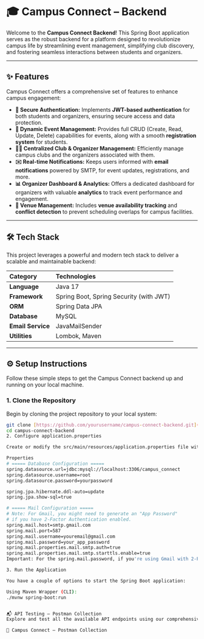 # 🎓 Campus Connect – Backend

Welcome to the **Campus Connect Backend**! This Spring Boot application serves as the robust backend for a platform designed to revolutionize campus life by streamlining event management, simplifying club discovery, and fostering seamless interactions between students and organizers.

---

## ✨ Features

Campus Connect offers a comprehensive set of features to enhance campus engagement:

* **🔐 Secure Authentication:** Implements **JWT-based authentication** for both students and organizers, ensuring secure access and data protection.
* **📅 Dynamic Event Management:** Provides full CRUD (Create, Read, Update, Delete) capabilities for events, along with a smooth **registration system** for students.
* **🧑‍🎓 Centralized Club & Organizer Management:** Efficiently manage campus clubs and the organizers associated with them.
* **✉️ Real-time Notifications:** Keeps users informed with **email notifications** powered by SMTP, for event updates, registrations, and more.
* **📊 Organizer Dashboard & Analytics:** Offers a dedicated dashboard for organizers with valuable **analytics** to track event performance and engagement.
* **🏫 Venue Management:** Includes **venue availability tracking** and **conflict detection** to prevent scheduling overlaps for campus facilities.

---

## 🛠️ Tech Stack

This project leverages a powerful and modern tech stack to deliver a scalable and maintainable backend:

| Category        | Technologies                              |
| :-------------- | :---------------------------------------- |
| **Language** | Java 17                                   |
| **Framework** | Spring Boot, Spring Security (with JWT)   |
| **ORM** | Spring Data JPA                           |
| **Database** | MySQL                                     |
| **Email Service** | JavaMailSender                            |
| **Utilities** | Lombok, Maven                             |

---

## ⚙️ Setup Instructions

Follow these simple steps to get the Campus Connect backend up and running on your local machine.

### 1. Clone the Repository

Begin by cloning the project repository to your local system:

```bash
git clone [https://github.com/yourusername/campus-connect-backend.git](https://github.com/yourusername/campus-connect-backend.git)
cd campus-connect-backend
2. Configure application.properties

Create or modify the src/main/resources/application.properties file with your database and email service configurations.

Properties
# ===== Database Configuration =====
spring.datasource.url=jdbc:mysql://localhost:3306/campus_connect
spring.datasource.username=root
spring.datasource.password=yourpassword

spring.jpa.hibernate.ddl-auto=update
spring.jpa.show-sql=true

# ===== Mail Configuration =====
# Note: For Gmail, you might need to generate an "App Password"
# if you have 2-Factor Authentication enabled.
spring.mail.host=smtp.gmail.com
spring.mail.port=587
spring.mail.username=youremail@gmail.com
spring.mail.password=your_app_password
spring.mail.properties.mail.smtp.auth=true
spring.mail.properties.mail.smtp.starttls.enable=true
Important: For the spring.mail.password, if you're using Gmail with 2-Factor Authentication, you'll need to generate an App Password instead of using your regular Gmail password. You can do this in your Google Account Security settings.

3. Run the Application

You have a couple of options to start the Spring Boot application:

Using Maven Wrapper (CLI):
./mvnw spring-boot:run


📬 API Testing – Postman Collection
Explore and test all the available API endpoints using our comprehensive Postman collection.

🔗 Campus Connect – Postman Collection
